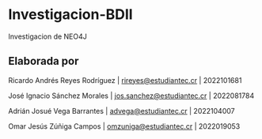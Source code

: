 # Investigacion-BDII
Investigacion de NEO4J

## Elaborada por 

Ricardo Andrés Reyes Rodríguez | 
rireyes@estudiantec.cr | 
2022101681

José Ignacio Sánchez Morales | 
jos.sanchez@estudiantec.cr | 
2022081784

Adrián Josué Vega Barrantes | 
advega@estudiantec.cr | 
2022104007

Omar Jesús Zúñiga Campos | 
omzuniga@estudiantec.cr | 
2022019053
